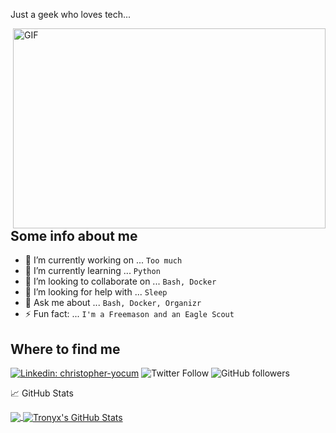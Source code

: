 Just a geek who loves tech...

<img align="right" alt="GIF" src="https://github.com/abhisheknaiidu/abhisheknaiidu/blob/master/code.gif?raw=true" width="500" height="320" />

## Some info about me

- 🔭 I’m currently working on ... `Too much`
- 🌱 I’m currently learning ... `Python`
- 👯 I’m looking to collaborate on ... `Bash, Docker`
- 🤔 I’m looking for help with ... `Sleep`
- 💬 Ask me about ... `Bash, Docker, Organizr`
- ⚡ Fun fact: ... `I'm a Freemason and an Eagle Scout`

## Where to find me

[![Linkedin: christopher-yocum](https://img.shields.io/badge/-ChrisYocum-blue?style=flat-square&logo=Linkedin&logoColor=white&link=https://www.linkedin.com/in/christopher-yocum/)](https://www.linkedin.com/in/christopher-yocum/)
![Twitter Follow](https://img.shields.io/twitter/follow/tronyx86?label=Follow&style=social)
![GitHub followers](https://img.shields.io/github/followers/tronyx?label=Follow&style=social)

&#x1f4c8; GitHub Stats

<a href="https://github.com/tronyx/tronyx">
  <img align="center" src="https://github-readme-stats.vercel.app/api/top-langs/?username=tronyx&theme=nightowl" />
</a>
<a href="https://github.com/tronyx/tronyx">
  <img align="center" src="https://github-readme-stats.vercel.app/api?username=tronyx&count_private=true&show_icons=true&theme=nightowl" alt="Tronyx's GitHub Stats" />
</a>
